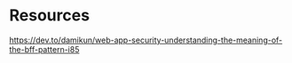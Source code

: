 # Resources
https://dev.to/damikun/web-app-security-understanding-the-meaning-of-the-bff-pattern-i85